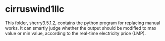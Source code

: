 # cirruswind1llc

This folder, sherry3.5.1.2, contains the python program for replacing manual works. It can smartly judge whether the output should be modified to max value or min value, according to the real-time electricity price (LMP).
